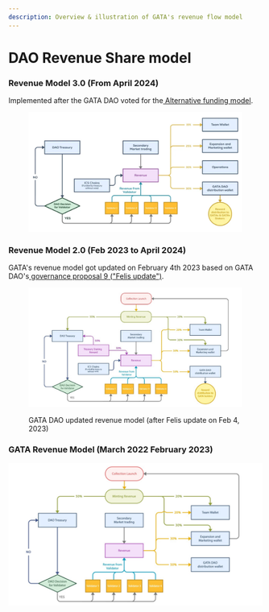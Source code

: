 ```yaml
---
description: Overview & illustration of GATA's revenue flow model
---
```


# DAO Revenue Share model

### Revenue Model 3.0 (From April 2024)

Implemented after the GATA DAO voted for the[ Alternative funding model](https://daodao.zone/dao/stars19fz2t65uqlhrrznpllmmu7nzsvv3v2p4wruypthy7yjpsz5rltvqp6gjsk/proposals/A2).&#x20;

<figure><img src="../../../../.gitbook/assets/image (5).png" alt=""><figcaption></figcaption></figure>

### Revenue Model 2.0 (Feb 2023 to April 2024)

GATA's revenue model got updated on February 4th 2023 based on GATA DAO's[ governance proposal 9 ("Felis update")](../../genesis-collection-1/gata-constitution/gov.-proposal-9.md).

<figure><img src="../../../../.gitbook/assets/WhatsApp Image 2023-01-27 at 09.34.39.jpg" alt=""><figcaption><p>GATA DAO updated revenue model (after Felis update on Feb 4, 2023)</p></figcaption></figure>

### GATA Revenue Model (March 2022 February 2023)

![ ](<../../../../.gitbook/assets/WhatsApp Image 2022-04-29 at 11.24.26 AM (1).jpeg>)
